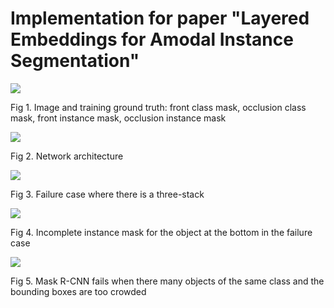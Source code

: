 # Implementation for paper "Layered Embeddings for Amodal Instance Segmentation" 

![](https://i.imgur.com/q2y3VVN.png)

Fig 1. Image and training ground truth: front class mask, occlusion class mask, front instance mask, occlusion instance mask

![](https://i.imgur.com/N6eibon.png)

Fig 2. Network architecture

![](https://i.imgur.com/7u4QY0N.png)

Fig 3. Failure case where there is a three-stack

![](https://i.imgur.com/lf9SKEF.png)

Fig 4. Incomplete instance mask for the object at the bottom in the failure case

![](https://i.imgur.com/WtB3uCr.png)

Fig 5. Mask R-CNN fails when there many objects of the same class and the bounding boxes are too crowded
